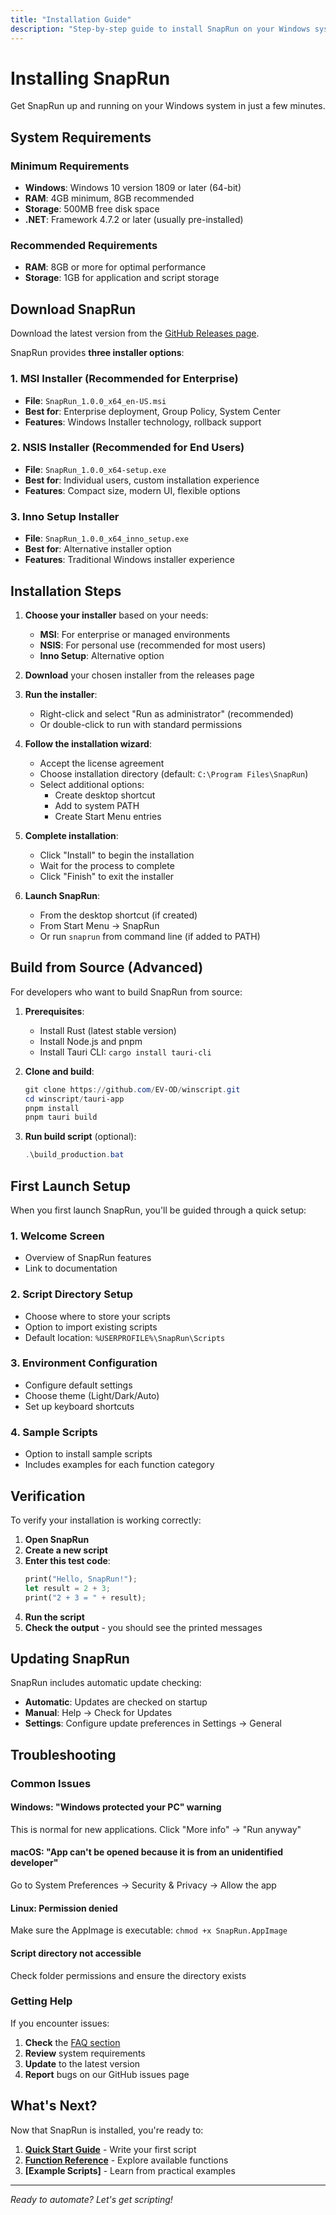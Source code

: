 ```yaml
---
title: "Installation Guide"
description: "Step-by-step guide to install SnapRun on your Windows system"
---
```


# Installing SnapRun

Get SnapRun up and running on your Windows system in just a few minutes.

## System Requirements

### Minimum Requirements
- **Windows**: Windows 10 version 1809 or later (64-bit)
- **RAM**: 4GB minimum, 8GB recommended
- **Storage**: 500MB free disk space
- **.NET**: Framework 4.7.2 or later (usually pre-installed)

### Recommended Requirements
- **RAM**: 8GB or more for optimal performance
- **Storage**: 1GB for application and script storage

## Download SnapRun

Download the latest version from the [GitHub Releases page](https://github.com/EV-OD/winscript/releases).

SnapRun provides **three installer options**:

### 1. **MSI Installer** (Recommended for Enterprise)
- **File**: `SnapRun_1.0.0_x64_en-US.msi` 
- **Best for**: Enterprise deployment, Group Policy, System Center
- **Features**: Windows Installer technology, rollback support

### 2. **NSIS Installer** (Recommended for End Users)
- **File**: `SnapRun_1.0.0_x64-setup.exe`
- **Best for**: Individual users, custom installation experience
- **Features**: Compact size, modern UI, flexible options

### 3. **Inno Setup Installer**
- **File**: `SnapRun_1.0.0_x64_inno_setup.exe`
- **Best for**: Alternative installer option
- **Features**: Traditional Windows installer experience

## Installation Steps

1. **Choose your installer** based on your needs:
   - **MSI**: For enterprise or managed environments
   - **NSIS**: For personal use (recommended for most users)  
   - **Inno Setup**: Alternative option

2. **Download** your chosen installer from the releases page

3. **Run the installer**:
   - Right-click and select "Run as administrator" (recommended)
   - Or double-click to run with standard permissions

4. **Follow the installation wizard**:
   - Accept the license agreement
   - Choose installation directory (default: `C:\Program Files\SnapRun`)
   - Select additional options:
     - Create desktop shortcut
     - Add to system PATH
     - Create Start Menu entries

5. **Complete installation**:
   - Click "Install" to begin the installation
   - Wait for the process to complete
   - Click "Finish" to exit the installer

6. **Launch SnapRun**:
   - From the desktop shortcut (if created)
   - From Start Menu → SnapRun
   - Or run `snaprun` from command line (if added to PATH)

## Build from Source (Advanced)

For developers who want to build SnapRun from source:

1. **Prerequisites**:
   - Install Rust (latest stable version)
   - Install Node.js and pnpm
   - Install Tauri CLI: `cargo install tauri-cli`

2. **Clone and build**:
   ```powershell
   git clone https://github.com/EV-OD/winscript.git
   cd winscript/tauri-app
   pnpm install
   pnpm tauri build
   ```

3. **Run build script** (optional):
   ```powershell
   .\build_production.bat
   ```

## First Launch Setup

When you first launch SnapRun, you'll be guided through a quick setup:

### 1. Welcome Screen
- Overview of SnapRun features
- Link to documentation

### 2. Script Directory Setup
- Choose where to store your scripts
- Option to import existing scripts
- Default location: `%USERPROFILE%\SnapRun\Scripts`

### 3. Environment Configuration
- Configure default settings
- Choose theme (Light/Dark/Auto)
- Set up keyboard shortcuts

### 4. Sample Scripts
- Option to install sample scripts
- Includes examples for each function category

## Verification

To verify your installation is working correctly:

1. **Open SnapRun**
2. **Create a new script**
3. **Enter this test code**:
   ```rust
   print("Hello, SnapRun!");
   let result = 2 + 3;
   print("2 + 3 = " + result);
   ```
4. **Run the script**
5. **Check the output** - you should see the printed messages

## Updating SnapRun

SnapRun includes automatic update checking:

- **Automatic**: Updates are checked on startup
- **Manual**: Help → Check for Updates
- **Settings**: Configure update preferences in Settings → General

## Troubleshooting

### Common Issues

#### **Windows: "Windows protected your PC" warning**
This is normal for new applications. Click "More info" → "Run anyway"

#### **macOS: "App can't be opened because it is from an unidentified developer"**
Go to System Preferences → Security & Privacy → Allow the app

#### **Linux: Permission denied**
Make sure the AppImage is executable: `chmod +x SnapRun.AppImage`

#### **Script directory not accessible**
Check folder permissions and ensure the directory exists

### Getting Help

If you encounter issues:

1. **Check** the [FAQ section](/getting-started/faq)
2. **Review** system requirements
3. **Update** to the latest version
4. **Report** bugs on our GitHub issues page

## What's Next?

Now that SnapRun is installed, you're ready to:

1. **[Quick Start Guide](/getting-started/quick-start)** - Write your first script
2. **[Function Reference](/ui-functions/ask_input)** - Explore available functions
3. **[Example Scripts]** - Learn from practical examples

---

*Ready to automate? Let's get scripting!*


